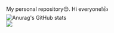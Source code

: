 My personal repository:blush:.
Hi everyone!:+1:
<br />
![Anurag's GitHub stats](https://github-readme-stats.vercel.app/api?username=OtabekVaxobov&show_icons=true&theme=material-palenight)
<br />
<img align="center" src="https://github-readme-stats.vercel.app/api/top-langs/?username=OtabekVaxobov&layout=compact&theme=material-palenight" />

